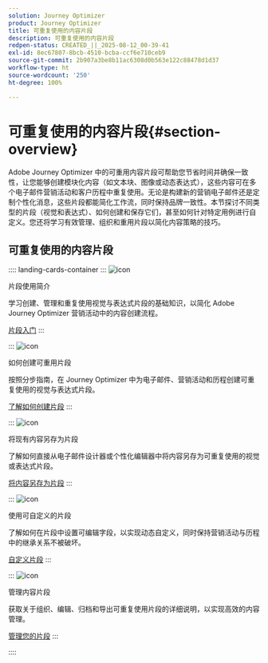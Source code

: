 ```yaml
---
solution: Journey Optimizer
product: Journey Optimizer
title: 可重复使用的内容片段
description: 可重复使用的内容片段
redpen-status: CREATED_||_2025-08-12_00-39-41
exl-id: 8ec67807-8bcb-4510-bcba-ccf6e710ceb9
source-git-commit: 2b907a3be8b11ac6308d0b563e122c88478d1d37
workflow-type: ht
source-wordcount: '250'
ht-degree: 100%

---
```


# 可重复使用的内容片段{#section-overview}

Adobe Journey Optimizer 中的可重用内容片段可帮助您节省时间并确保一致性，让您能够创建模块化内容（如文本块、图像或动态表达式），这些内容可在多个电子邮件营销活动和客户历程中重复使用。无论是构建新的营销电子邮件还是定制个性化消息，这些片段都能简化工作流，同时保持品牌一致性。本节探讨不同类型的片段（视觉和表达式）、如何创建和保存它们，甚至如何针对特定用例进行自定义。您还将学习有效管理、组织和重用片段以简化内容策略的技巧。

## 可重复使用的内容片段

:::: landing-cards-container
:::
![icon](https://cdn.experienceleague.adobe.com/icons/book.svg?lang=zh-Hans)

片段使用简介

学习创建、管理和重复使用视觉与表达式片段的基础知识，以简化 Adobe Journey Optimizer 营销活动中的内容创建流程。

[片段入门](../using/content-management/fragments.md)
:::

:::
![icon](https://cdn.experienceleague.adobe.com/icons/circle-play.svg?lang=zh-Hans)

如何创建可重用片段

按照分步指南，在 Journey Optimizer 中为电子邮件、营销活动和历程创建可重复使用的视觉与表达式片段。

[了解如何创建片段](../using/content-management/create-fragments.md)
:::

:::
![icon](https://cdn.experienceleague.adobe.com/icons/list-check.svg?lang=zh-Hans)

将现有内容另存为片段

了解如何直接从电子邮件设计器或个性化编辑器中将内容另存为可重复使用的视觉或表达式片段。

[将内容另存为片段](../using/content-management/save-fragments.md)
:::

:::
![icon](https://cdn.experienceleague.adobe.com/icons/puzzle-piece.svg?lang=zh-Hans)

使用可自定义的片段

了解如何在片段中设置可编辑字段，以实现动态自定义，同时保持营销活动与历程中的继承关系不被破坏。

[自定义片段](../using/content-management/customizable-fragments.md)
:::

:::
![icon](https://cdn.experienceleague.adobe.com/icons/gear.svg?lang=zh-Hans)

管理内容片段

获取关于组织、编辑、归档和导出可重复使用片段的详细说明，以实现高效的内容管理。

[管理您的片段](../using/content-management/manage-fragments.md)
:::

::::
